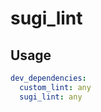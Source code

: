# sugi_lint

<!-- - [![clean_architecture version](https://img.shields.io/pub/v/clean_architecture?label=sugi_lint)](https://pub.dev/packages/sugi_lint)
  [![clean_architecture size](https://img.shields.io/github/repo-size/ho-doan/clean_architecture)](https://github.com/ho-doan/clean_architecture)
  [![clean_architecture issues](https://img.shields.io/github/issues/ho-doan/clean_architecture)](https://github.com/ho-doan/clean_architecture)
  [![clean_architecture issues](https://img.shields.io/pub/likes/clean_architecture)](https://github.com/ho-doan/clean_architecture)
- Custom lints rules used in Clean Architecture. -->

## Usage

```yaml
dev_dependencies:
  custom_lint: any
  sugi_lint: any
```
